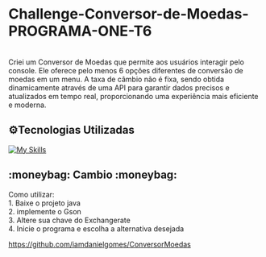 # Challenge-Conversor-de-Moedas-PROGRAMA-ONE-T6

<br>Criei um Conversor de Moedas que permite aos usuários interagir pelo console. Ele oferece pelo menos 6 opções diferentes de conversão de moedas em um menu. A taxa de câmbio não é fixa, sendo obtida dinamicamente através de uma API para garantir dados precisos e atualizados em tempo real, proporcionando uma experiência mais eficiente e moderna.<br>

<h2>⚙️Tecnologias Utilizadas</h2>

[![My Skills](https://skillicons.dev/icons?i=java&theme=dark)](https://skillicons.dev)

<h2> :moneybag:     Cambio     :moneybag: </h2>  
Como utilizar: <br>
1. Baixe o projeto java<br>
2. implemente o Gson<br>
3. Altere sua chave do Exchangerate<br>
4. Inicie o programa e escolha a alternativa desejada

https://github.com/iamdanielgomes/ConversorMoedas
